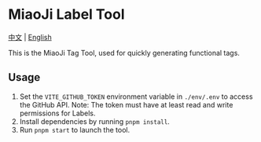 # MiaoJi Label Tool

[中文](README.md) | [English](README_en.md)

This is the MiaoJi Tag Tool, used for quickly generating functional tags.

## Usage

1. Set the `VITE_GITHUB_TOKEN` environment variable in `./env/.env` to access the GitHub API. Note: The token must have at least read and write permissions for Labels.
2. Install dependencies by running `pnpm install`.
3. Run `pnpm start` to launch the tool.
